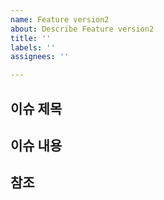```yaml
---
name: Feature version2
about: Describe Feature version2
title: ''
labels: ''
assignees: ''

---
```


## 이슈 제목

## 이슈 내용

## 참조
